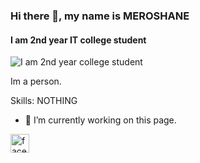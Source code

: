 ### Hi there 👋, my name is MEROSHANE
#### I am 2nd year IT college student
![I am 2nd year college student](https://scontent.fmnl17-2.fna.fbcdn.net/v/t1.6435-9/118007885_946080832571101_1776406030291214443_n.jpg?_nc_cat=107&ccb=1-7&_nc_sid=7a1959&_nc_eui2=AeGdLqE4DMzEQEU9MxFTZRpVe1nnvLAbPCZ7Wee8sBs8Jon80XWobkjzuUNTrEZcTDL7oN82oixC8JoGSkFwMQvo&_nc_ohc=0kkCRN4j0voAX9O2PM7&_nc_ht=scontent.fmnl17-2.fna&oh=00_AfAPS6mp-gju3wsyCGwoaogtAwWcTS8j19g0E1Mlx6lHXQ&oe=659F2FC7)

Im a person.

Skills: NOTHING

- 🔭 I’m currently working on this page. 


[<img src='https://cdn.jsdelivr.net/npm/simple-icons@3.0.1/icons/facebook.svg' alt='facebook' height='30'>](https://www.facebook.com/watcher.shane01)

